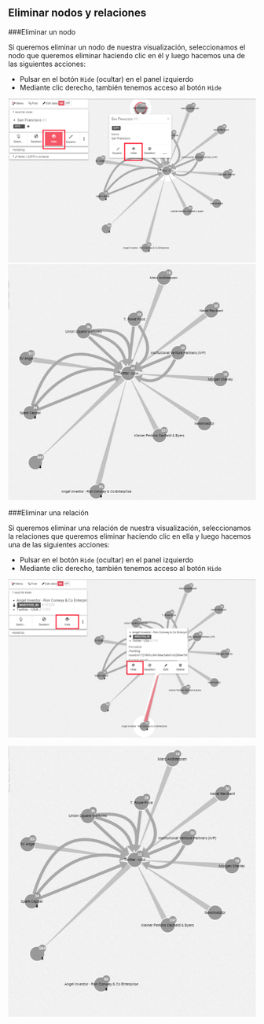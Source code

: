 ## Eliminar nodos y relaciones

###Eliminar un nodo

Si queremos eliminar un nodo de nuestra visualización, seleccionamos el nodo que queremos eliminar haciendo clic en él y luego hacemos una de las siguientes acciones:

- Pulsar en el botón ```Hide``` (ocultar) en el panel izquierdo
- Mediante clic derecho, también tenemos acceso al botón ```Hide```


![](../../en/edit/X1.png)
![](../../en/edit/X2.png)

###Eliminar una relación

Si queremos eliminar una relación de nuestra visualización, seleccionamos la relaciones que queremos eliminar haciendo clic en ella y luego hacemos una de las siguientes acciones:

- Pulsar en el botón ```Hide``` (ocultar) en el panel izquierdo
- Mediante clic derecho, también tenemos acceso al botón ```Hide```

![](../../en/edit/Y1.png)

![](../../en/edit/Y2.png)

